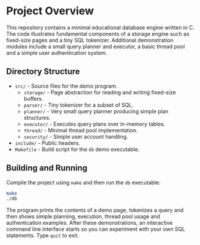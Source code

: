 # Project Overview

This repository contains a minimal educational database engine written in C.
The code illustrates fundamental components of a storage engine such as
fixed-size pages and a tiny SQL tokenizer. Additional demonstration modules
include a small query planner and executor, a basic thread pool and a simple
user authentication system.

## Directory Structure

- `src/` - Source files for the demo program.
  - `storage/` - Page abstraction for reading and writing fixed-size buffers.
  - `parser/` - Tiny tokenizer for a subset of SQL.
  - `planner/` - Very small query planner producing simple plan structures.
  - `executor/` - Executes query plans over in-memory tables.
  - `thread/` - Minimal thread pool implementation.
  - `security/` - Simple user account handling.
- `include/` - Public headers.
- `Makefile` - Build script for the `db` demo executable.

## Building and Running

Compile the project using `make` and then run the `db` executable:

```sh
make
./db
```

The program prints the contents of a demo page, tokenizes a query and then
shows simple planning, execution, thread pool usage and authentication
examples. After these demonstrations, an interactive command line interface
starts so you can experiment with your own SQL statements. Type `quit` to exit.
